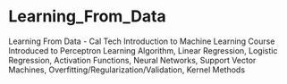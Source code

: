 # Learning_From_Data
Learning From Data - Cal Tech Introduction to Machine Learning Course
Introduced to Perceptron Learning Algorithm, Linear Regression, Logistic Regression, Activation Functions, Neural Networks, Support Vector Machines, Overfitting/Regularization/Validation, Kernel Methods